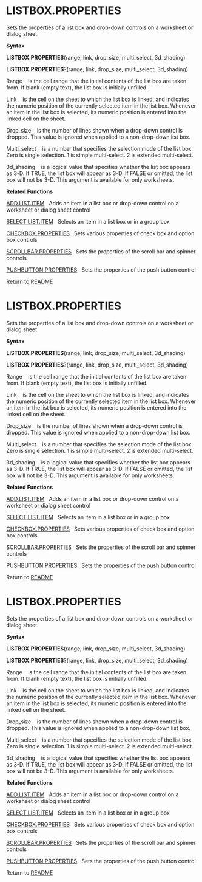 # LISTBOX.PROPERTIES

Sets the properties of a list box and drop-down controls on a worksheet
or dialog sheet.

**Syntax**

**LISTBOX.PROPERTIES**(range, link, drop\_size, multi\_select,
3d\_shading)

**LISTBOX.PROPERTIES**?(range, link, drop\_size, multi\_select,
3d\_shading)

Range&nbsp;&nbsp;&nbsp;&nbsp;is the cell range that the initial contents
of the list box are taken from. If blank (empty text), the list box is
initially unfilled.

Link&nbsp;&nbsp;&nbsp;&nbsp;is the cell on the sheet to which the list
box is linked, and indicates the numeric position of the currently
selected item in the list box. Whenever an item in the list box is
selected, its numeric position is entered into the linked cell on the
sheet.

Drop\_size&nbsp;&nbsp;&nbsp;&nbsp;is the number of lines shown when a
drop-down control is dropped. This value is ignored when applied to a
non-drop-down list box.

Multi\_select&nbsp;&nbsp;&nbsp;&nbsp;is a number that specifies the
selection mode of the list box. Zero is single selection. 1 is simple
multi-select. 2 is extended multi-select.

3d\_shading&nbsp;&nbsp;&nbsp;&nbsp;is a logical value that specifies
whether the list box appears as 3-D. If TRUE, the list box will appear
as 3-D. If FALSE or omitted, the list box will not be 3-D. This argument
is available for only worksheets.

**Related Functions**

[ADD.LIST.ITEM](ADD.LIST.ITEM.md)&nbsp;&nbsp;&nbsp;Adds an item in a list box or drop-down
control on a worksheet or dialog sheet control

[SELECT.LIST.ITEM](SELECT.LIST.ITEM.md)&nbsp;&nbsp;&nbsp;Selects an item in a list box or in a
group box

[CHECKBOX.PROPERTIES](CHECKBOX.PROPERTIES.md)&nbsp;&nbsp;&nbsp;Sets various properties of check
box and option box controls

[SCROLLBAR.PROPERTIES](SCROLLBAR.PROPERTIES.md)&nbsp;&nbsp;&nbsp;Sets the properties of the scroll
bar and spinner controls

[PUSHBUTTON.PROPERTIES](PUSHBUTTON.PROPERTIES.md)&nbsp;&nbsp;&nbsp;Sets the properties of the push
button control



Return to [README](README.md#L)

# LISTBOX.PROPERTIES

Sets the properties of a list box and drop-down controls on a worksheet
or dialog sheet.

**Syntax**

**LISTBOX.PROPERTIES**(range, link, drop\_size, multi\_select,
3d\_shading)

**LISTBOX.PROPERTIES**?(range, link, drop\_size, multi\_select,
3d\_shading)

Range&nbsp;&nbsp;&nbsp;&nbsp;is the cell range that the initial contents
of the list box are taken from. If blank (empty text), the list box is
initially unfilled.

Link&nbsp;&nbsp;&nbsp;&nbsp;is the cell on the sheet to which the list
box is linked, and indicates the numeric position of the currently
selected item in the list box. Whenever an item in the list box is
selected, its numeric position is entered into the linked cell on the
sheet.

Drop\_size&nbsp;&nbsp;&nbsp;&nbsp;is the number of lines shown when a
drop-down control is dropped. This value is ignored when applied to a
non-drop-down list box.

Multi\_select&nbsp;&nbsp;&nbsp;&nbsp;is a number that specifies the
selection mode of the list box. Zero is single selection. 1 is simple
multi-select. 2 is extended multi-select.

3d\_shading&nbsp;&nbsp;&nbsp;&nbsp;is a logical value that specifies
whether the list box appears as 3-D. If TRUE, the list box will appear
as 3-D. If FALSE or omitted, the list box will not be 3-D. This argument
is available for only worksheets.

**Related Functions**

[ADD.LIST.ITEM](ADD.LIST.ITEM.md)&nbsp;&nbsp;&nbsp;Adds an item in a list box or drop-down
control on a worksheet or dialog sheet control

[SELECT.LIST.ITEM](SELECT.LIST.ITEM.md)&nbsp;&nbsp;&nbsp;Selects an item in a list box or in a
group box

[CHECKBOX.PROPERTIES](CHECKBOX.PROPERTIES.md)&nbsp;&nbsp;&nbsp;Sets various properties of check
box and option box controls

[SCROLLBAR.PROPERTIES](SCROLLBAR.PROPERTIES.md)&nbsp;&nbsp;&nbsp;Sets the properties of the scroll
bar and spinner controls

[PUSHBUTTON.PROPERTIES](PUSHBUTTON.PROPERTIES.md)&nbsp;&nbsp;&nbsp;Sets the properties of the push
button control



Return to [README](README.md#L)

# LISTBOX.PROPERTIES

Sets the properties of a list box and drop-down controls on a worksheet
or dialog sheet.

**Syntax**

**LISTBOX.PROPERTIES**(range, link, drop\_size, multi\_select,
3d\_shading)

**LISTBOX.PROPERTIES**?(range, link, drop\_size, multi\_select,
3d\_shading)

Range&nbsp;&nbsp;&nbsp;&nbsp;is the cell range that the initial contents
of the list box are taken from. If blank (empty text), the list box is
initially unfilled.

Link&nbsp;&nbsp;&nbsp;&nbsp;is the cell on the sheet to which the list
box is linked, and indicates the numeric position of the currently
selected item in the list box. Whenever an item in the list box is
selected, its numeric position is entered into the linked cell on the
sheet.

Drop\_size&nbsp;&nbsp;&nbsp;&nbsp;is the number of lines shown when a
drop-down control is dropped. This value is ignored when applied to a
non-drop-down list box.

Multi\_select&nbsp;&nbsp;&nbsp;&nbsp;is a number that specifies the
selection mode of the list box. Zero is single selection. 1 is simple
multi-select. 2 is extended multi-select.

3d\_shading&nbsp;&nbsp;&nbsp;&nbsp;is a logical value that specifies
whether the list box appears as 3-D. If TRUE, the list box will appear
as 3-D. If FALSE or omitted, the list box will not be 3-D. This argument
is available for only worksheets.

**Related Functions**

[ADD.LIST.ITEM](ADD.LIST.ITEM.md)&nbsp;&nbsp;&nbsp;Adds an item in a list box or drop-down
control on a worksheet or dialog sheet control

[SELECT.LIST.ITEM](SELECT.LIST.ITEM.md)&nbsp;&nbsp;&nbsp;Selects an item in a list box or in a
group box

[CHECKBOX.PROPERTIES](CHECKBOX.PROPERTIES.md)&nbsp;&nbsp;&nbsp;Sets various properties of check
box and option box controls

[SCROLLBAR.PROPERTIES](SCROLLBAR.PROPERTIES.md)&nbsp;&nbsp;&nbsp;Sets the properties of the scroll
bar and spinner controls

[PUSHBUTTON.PROPERTIES](PUSHBUTTON.PROPERTIES.md)&nbsp;&nbsp;&nbsp;Sets the properties of the push
button control



Return to [README](README.md#L)

